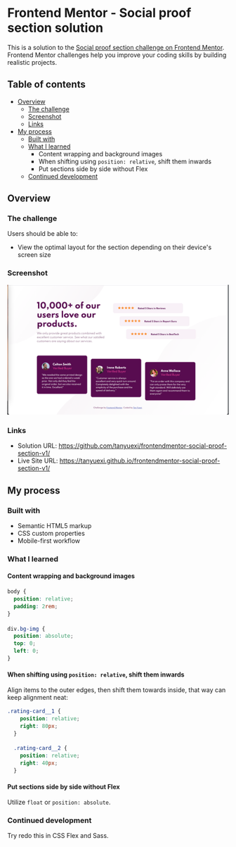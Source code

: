 # Frontend Mentor - Social proof section solution

This is a solution to the [Social proof section challenge on Frontend Mentor](https://www.frontendmentor.io/challenges/social-proof-section-6e0qTv_bA). Frontend Mentor challenges help you improve your coding skills by building realistic projects.

## Table of contents

- [Overview](#overview)
  - [The challenge](#the-challenge)
  - [Screenshot](#screenshot)
  - [Links](#links)
- [My process](#my-process)
  - [Built with](#built-with)
  - [What I learned](#what-i-learned)
    - Content wrapping and background images
    - When shifting using `position: relative`, shift them inwards
    - Put sections side by side without Flex
  - [Continued development](#continued-development)



## Overview

### The challenge

Users should be able to:

- View the optimal layout for the section depending on their device's screen size

### Screenshot

![](./screenshot.png)

### Links

- Solution URL: <https://github.com/tanyuexi/frontendmentor-social-proof-section-v1/>
- Live Site URL: <https://tanyuexi.github.io/frontendmentor-social-proof-section-v1/>

## My process

### Built with

- Semantic HTML5 markup
- CSS custom properties
- Mobile-first workflow


### What I learned

#### Content wrapping and background images

```CSS
body {
  position: relative;
  padding: 2rem;
}

div.bg-img {
  position: absolute;
  top: 0;
  left: 0;
}
```

#### When shifting using `position: relative`, shift them inwards

Align items to the outer edges, then shift them towards inside, that way can keep alignment neat:

```CSS
.rating-card__1 {
    position: relative;
    right: 80px;
  }

  .rating-card__2 {
    position: relative;
    right: 40px;
  }
```

#### Put sections side by side without Flex

Utilize `float` or `position: absolute`.

### Continued development

Try redo this in CSS Flex and Sass.

